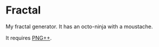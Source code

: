 Fractal
=======

My fractal generator. It has an octo-ninja with a moustache.

It requires [PNG++](http://www.nongnu.org/pngpp/ "PNG++").

